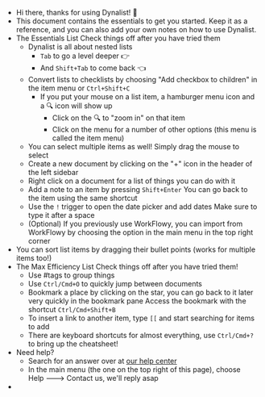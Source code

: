 - Hi there, thanks for using Dynalist! 👋
- This document contains the essentials to get you started. Keep it as a reference, and you can also add your own notes on how to use Dynalist.
- The Essentials List
  Check things off after you have tried them
	- Dynalist is all about nested lists
		- `Tab` to go a level deeper 👉
		- And `Shift+Tab` to come back 👈
	- Convert lists to checklists by choosing "Add checkbox to children" in the item menu or `Ctrl+Shift+C`
		- If you put your mouse on a list item, a hamburger menu icon and a 🔍 icon will show up
			- Click on the 🔍 to "zoom in" on that item
			- Click on the menu for a number of other options (this menu is called the item menu)
	- You can select multiple items as well! Simply drag the mouse to select
	- Create a new document by clicking on the "+" icon in the header of the left sidebar
	- Right click on a document for a list of things you can do with it
	- Add a note to an item by pressing `Shift+Enter`
	  You can go back to the item using the same shortcut
	- Use the `!` trigger to open the date picker and add dates
	  Make sure to type it after a space
	- (Optional) If you previously use WorkFlowy, you can import from WorkFlowy by choosing the option in the main menu in the top right corner
- You can sort list items by dragging their bullet points (works for multiple items too!)
- The Max Efficiency List
  Check things off after you have tried them!
	- Use #tags to group things
	- Use `Ctrl/Cmd+O` to quickly jump between documents
	- Bookmark a place by clicking on the star, you can go back to it later very quickly in the bookmark pane
	  Access the bookmark with the shortcut `Ctrl/Cmd+Shift+B`
	- To insert a link to another item, type `[[` and start searching for items to add
	- There are keyboard shortcuts for almost everything, use `Ctrl/Cmd+?` to bring up the cheatsheet!
- Need help?
	- Search for an answer over at [our help center](https://help.dynalist.io/)
	- In the main menu (the one on the top right of this page), choose Help 🡒 Contact us, we'll reply asap
-